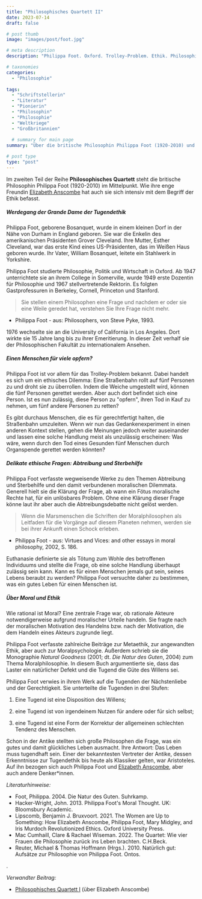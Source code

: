 ```yaml
---
title: "Philosophisches Quartett II"
date: 2023-07-14
draft: false

# post thumb
image: "images/post/foot.jpg"

# meta description
description: "Philippa Foot. Oxford. Trolley-Problem. Ethik. Philosophie. Philosophin. Philosophisches Quartett. Tugendethik. Delikate ethische Fragen: Abtreibung und Sterbehilfe. Moral. Die Natur des Guten. Männer im Krieg, Frauen in der Philosophie. Aristoteles. Tugend. Wie rational ist Moral."

# taxonomies
categories:
  - "Philosophie"
  
tags:
  - "Schriftstellerin"
  - "Literatur"
  - "Pionierin"
  - "Philosophin"
  - "Philosophie"
  - "Weltkriege"
  - "Großbritannien"
  
  # summary for main page
summary: "Über die britische Philosophin Philippa Foot (1920-2010) und das Dilemma von ethischen Debatten."

# post type
type: "post"
---
```


Im zweiten Teil der Reihe **Philosophisches Quartett** steht die britische Philosophin Philippa Foot (1920-2010) im Mittelpunkt. Wie ihre enge Freundin [Elizabeth Anscombe](https://www.erinnermich.eu/blog/anscombe/) hat auch sie sich intensiv mit dem Begriff der Ethik befasst.

##### Werdegang der Grande Dame der Tugendethik

Philippa Foot, geborene Bosanquet, wurde in einem kleinen Dorf in der Nähe von Durham in England geboren. Sie war die Enkelin des amerikanischen Präsidenten Grover Cleveland. Ihre Mutter, Esther Cleveland, war das erste Kind eines US-Präsidenten, das im Weißen Haus geboren wurde. Ihr Vater, William Bosanquet, leitete ein Stahlwerk in Yorkshire. 

Philippa Foot studierte Philosophie, Politik und Wirtschaft in Oxford. Ab 1947 unterrichtete sie an ihrem College in Somerville, wurde 1949 erste Dozentin für Philosophie und 1967 stellvertretende Rektorin. Es folgten Gastprofessuren in Berkeley, Cornell, Princeton und Stanford.

>Sie stellen einem Philosophen eine Frage und nachdem er oder sie eine Weile geredet hat, verstehen Sie Ihre Frage nicht mehr.

- Philippa Foot - aus: Philosophers, von Steve Pyke, 1993.

1976 wechselte sie an die University of California in Los Angeles. Dort wirkte sie 15 Jahre lang bis zu ihrer Emeritierung. In dieser Zeit verhalf sie der Philosophischen Fakultät zu internationalem Ansehen. 

##### Einen Menschen für viele opfern?

Philippa Foot ist vor allem für das Trolley-Problem bekannt. Dabei handelt es sich um ein ethisches Dilemma: Eine Straßenbahn rollt auf fünf Personen zu und droht sie zu überrollen. Indem die Weiche umgestellt wird, können die fünf Personen gerettet werden. Aber auch dort befindet sich eine Person. Ist es nun zulässig, diese Person zu "opfern", ihren Tod in Kauf zu nehmen, um fünf andere Personen zu retten? 

Es gibt durchaus Menschen, die es für gerechtfertigt halten, die Straßenbahn umzuleiten. Wenn wir nun das Gedankenexperiment in einen anderen Kontext stellen, gehen die Meinungen jedoch weiter auseinander und lassen eine solche Handlung meist als unzulässig erscheinen: Was wäre, wenn durch den Tod eines Gesunden fünf Menschen durch Organspende gerettet werden könnten?

##### Delikate ethische Fragen: Abtreibung und Sterbehilfe

Philippa Foot verfasste wegweisende Werke zu den Themen Abtreibung und Sterbehilfe und den damit verbundenen moralischen Dilemmata. Generell hielt sie die Klärung der Frage, ab wann ein Fötus moralische Rechte hat, für ein unlösbares Problem. Ohne eine Klärung dieser Frage könne laut ihr aber auch die Abtreibungsdebatte nicht gelöst werden.

>Wenn die Marsmenschen die Schriften der Moralphilosophen als Leitfaden für die Vorgänge auf diesem Planeten nehmen, werden sie bei ihrer Ankunft einen Schock erleben.

- Philippa Foot - aus: Virtues and Vices: and other essays in moral philosophy, 2002, S. 186.

Euthanasie definierte sie als Tötung zum Wohle des betroffenen Individuums und stellte die Frage, ob eine solche Handlung überhaupt zulässig sein kann. Kann es für einen Menschen jemals gut sein, seines Lebens beraubt zu werden? Philippa Foot versuchte daher zu bestimmen, was ein gutes Leben für einen Menschen ist.

##### Über Moral und Ethik

Wie rational ist Moral? Eine zentrale Frage war, ob rationale Akteure notwendigerweise aufgrund moralischer Urteile handeln. Sie fragte nach der moralischen Motivation des Handelns bzw. nach der Motivation, die dem Handeln eines Akteurs zugrunde liegt.

Philippa Foot verfasste zahlreiche Beiträge zur Metaethik, zur angewandten Ethik, aber auch zur Moralpsychologie. Außerdem schrieb sie die Monographie *Natural Goodness* (2001; dt. *Die Natur des Guten*, 2004) zum Thema Moralphilosophie. In diesem Buch argumentierte sie, dass das Laster ein natürlicher Defekt und die Tugend die Güte des Willens sei.

Philippa Foot verwies in ihrem Werk auf die Tugenden der Nächstenliebe und der Gerechtigkeit. Sie unterteilte die Tugenden in drei Stufen: 

1) Eine Tugend ist eine Disposition des Willens; 

2) eine Tugend ist von irgendeinem Nutzen für andere oder für sich selbst;

3) eine Tugend ist eine Form der Korrektur der allgemeinen schlechten Tendenz des Menschen.

Schon in der Antike stellten sich große Philosophen die Frage, was ein gutes und damit glückliches Leben ausmacht. Ihre Antwort: Das Leben muss tugendhaft sein. Einer der bekanntesten Vertreter der Antike, dessen Erkenntnisse zur Tugendethik bis heute als Klassiker gelten, war Aristoteles. Auf ihn bezogen sich auch Philippa Foot und [Elizabeth Anscombe](https://www.erinnermich.eu/blog/anscombe/), aber auch andere Denker*innen.








*Literaturhinweise:*
- Foot, Philippa. 2004. Die Natur des Guten. Suhrkamp.
- Hacker-Wright, John. 2013. Philippa Foot's Moral Thought. UK: Bloomsbury Academic.
- Lipscomb, Benjamin J. Bruxvoort. 2021. The Women are Up to Something: How Elizabeth Anscombe, Philippa Foot, Mary Midgley, and Iris Murdoch Revolutionized Ethics. Oxford University Press.
- Mac Cumhaill, Clare & Rachael Wiseman. 2022.  The Quartet: Wie vier Frauen die Philosophie zurück ins Leben brachten. C.H.Beck.
- Reuter, Michael & Thomas Hoffmann (Hrgs.). 2010. Natürlich gut: Aufsätze zur Philosophie von Philippa Foot. Ontos.


.

*Verwandter Beitrag:*
- [Philosophisches Quartett I](https://www.erinnermich.eu/blog/anscombe/) (über Elizabeth Anscombe)

